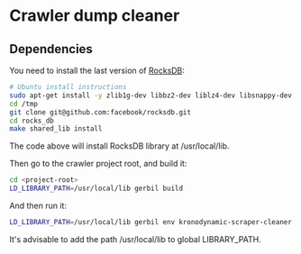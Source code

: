 # Crawler dump cleaner

## Dependencies

You need to install the last version of [RocksDB](https://github.com/facebook/rocksdb):


```sh
# Ubuntu install instructions
sudo apt-get install -y zlib1g-dev libbz2-dev liblz4-dev libsnappy-dev libzstd-dev libgflags2.2 libgflags-dev
cd /tmp
git clone git@github.com:facebook/rocksdb.git 
cd rocks_db
make shared_lib install
```
The code above will install RocksDB library at /usr/local/lib.

Then go to the crawler project root, and build it:
```sh
cd <project-root>
LD_LIBRARY_PATH=/usr/local/lib gerbil build
```

And then run it:
```sh
LD_LIBRARY_PATH=/usr/local/lib gerbil env kronodynamic-scraper-cleaner parse <directory>
```

It's advisable to add the path /usr/local/lib to global LIBRARY\_PATH.


